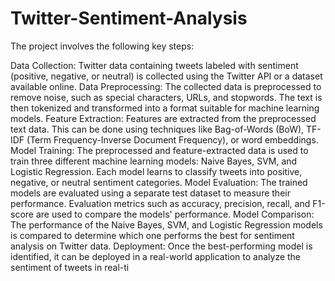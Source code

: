 # Twitter-Sentiment-Analysis
The project involves the following key steps:

Data Collection: Twitter data containing tweets labeled with sentiment (positive, negative, or neutral) is collected using the Twitter API or a dataset available online.
Data Preprocessing: The collected data is preprocessed to remove noise, such as special characters, URLs, and stopwords. The text is then tokenized and transformed into a format suitable for machine learning models.
Feature Extraction: Features are extracted from the preprocessed text data. This can be done using techniques like Bag-of-Words (BoW), TF-IDF (Term Frequency-Inverse Document Frequency), or word embeddings.
Model Training: The preprocessed and feature-extracted data is used to train three different machine learning models: Naive Bayes, SVM, and Logistic Regression. Each model learns to classify tweets into positive, negative, or neutral sentiment categories.
Model Evaluation: The trained models are evaluated using a separate test dataset to measure their performance. Evaluation metrics such as accuracy, precision, recall, and F1-score are used to compare the models' performance.
Model Comparison: The performance of the Naive Bayes, SVM, and Logistic Regression models is compared to determine which one performs the best for sentiment analysis on Twitter data.
Deployment: Once the best-performing model is identified, it can be deployed in a real-world application to analyze the sentiment of tweets in real-ti
